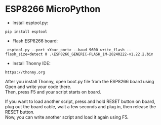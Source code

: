 # ESP8266 MicroPython


* Install esptool.py:
```
pip install esptool
```
* Flash ESP8266 board:
```
 esptool.py --port <Your_port> --baud 9600 write_flash --flash_size=detect 0 .\ESP8266_GENERIC-FLASH_1M-20240222-v1.22.2.bin
```
* Install Thonny IDE:
```
https://thonny.org
```
After you install Thonny, open boot.py file from the ESP8266 board using Open and write your code there.<br>
Then, press F5 and your script starts on board.

If you want to load another script, press and hold RESET button on board, plug out the board cable, wait a few seconds and plug in, then release the RESET button.<br>
Now, you can write another script and load it again using F5.